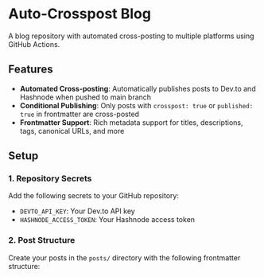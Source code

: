 # Auto-Crosspost Blog

A blog repository with automated cross-posting to multiple platforms using GitHub Actions.

## Features

- **Automated Cross-posting**: Automatically publishes posts to Dev.to and Hashnode when pushed to main branch
- **Conditional Publishing**: Only posts with `crosspost: true` or `published: true` in frontmatter are cross-posted
- **Frontmatter Support**: Rich metadata support for titles, descriptions, tags, canonical URLs, and more

## Setup

### 1. Repository Secrets

Add the following secrets to your GitHub repository:

- `DEVTO_API_KEY`: Your Dev.to API key
- `HASHNODE_ACCESS_TOKEN`: Your Hashnode access token

### 2. Post Structure

Create your posts in the `posts/` directory with the following frontmatter structure:
